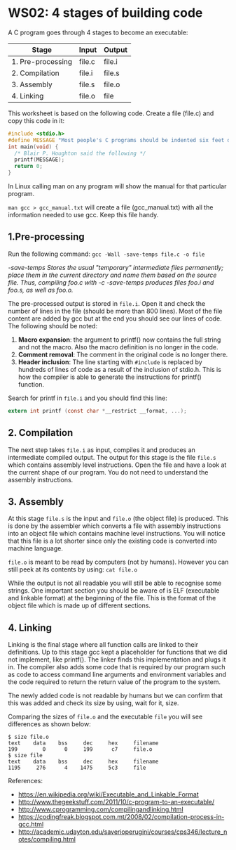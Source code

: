 # WS02: 4 stages of building code

A C program goes through 4 stages to become an executable:

| Stage | Input | Output |
|----------|-------------|------|
| 1. Pre-processing | file.c | file.i |
| 2. Compilation | file.i | file.s |
| 3. Assembly | file.s | file.o |
| 4. Linking | file.o | file |
    
This worksheet is based on the following code. Create a file (file.c) and copy this code in it:
```c
#include <stdio.h> 
#define MESSAGE "Most people's C programs should be indented six feet downward and covered with dirt."
int main(void) { 
  /* Blair P. Houghton said the following */ 
  printf(MESSAGE); 
  return 0; 
}
```

In Linux calling man on any program will show the manual for that particular program.

```man gcc > gcc_manual.txt``` will create a file (gcc_manual.txt) with all the information needed to use gcc. Keep this file handy.

## 1.Pre-processing
Run the following command: ```gcc -Wall -save-temps file.c -o file```

*-save-temps Stores the usual "temporary" intermediate files permanently; place them in the current directory and name them based on the source file. Thus, compiling foo.c with -c -save-temps produces files foo.i and foo.s, as well as foo.o.*

The pre-processed output is stored in ```file.i```. Open it and check the number of lines in the file (should be more than 800 lines). Most of the file content are added by gcc but at the end you should see our lines of code. The following should be noted:

1. **Macro expansion**: the argument to printf() now contains the full string and not the macro. Also the macro definition is no longer in the code.
2. **Comment removal**: The comment in the original code is no longer there.
3. **Header inclusion**: The line starting with ```#include``` is replaced by hundreds of lines of code as a result of the inclusion of stdio.h. This is how the compiler is able to generate the instructions for printf() function.

Search for printf in ```file.i``` and you should find this line:  
```c
extern int printf (const char *__restrict __format, ...);
```

## 2. Compilation
The next step takes ```file.i``` as input, compiles it and produces an intermediate compiled output. The output for this stage is the file ```file.s``` which contains assembly level instructions. Open the file and have a look at the current shape of our program. You do not need to understand the assembly instructions.

## 3. Assembly
At this stage ```file.s``` is the input and ```file.o``` (the object file) is produced. This is done by the assembler which converts a file with assembly instructions into an object file which contains machine level instructions. You will notice that this file is a lot shorter since only the existing code is converted into machine language. 

```file.o``` is meant to be read by computers (not by humans). However you can still peek at its contents by using: 
```cat file.o```

While the output is not all readable you will still be able to recognise some strings. One important section you should be aware of is ELF (executable and linkable format) at the beginning of the file. This is the format of the object file which is made up of different sections.

## 4. Linking
Linking is the final stage where all function calls are linked to their definitions. Up to this stage gcc kept a placeholder for functions that we did not implement, like printf(). The linker finds this implementation and plugs it in. The compiler also adds some code that is required by our program such as code to access command line arguments and environment variables and the code required to return the return value of the program to the system.

The newly added code is not readable by humans but we can confirm that this was added and check its size by using, wait for it, size.

Comparing the sizes of ```file.o``` and the executable ```file``` you will see differences as shown below:
```
$ size file.o
text    data    bss     dec     hex     filename
199        0      0     199      c7     file.o
$ size file
text    data    bss     dec     hex     filename
1195     276      4    1475     5c3     file
```

References:
* https://en.wikipedia.org/wiki/Executable_and_Linkable_Format
* http://www.thegeekstuff.com/2011/10/c-program-to-an-executable/
* http://www.cprogramming.com/compilingandlinking.html
* https://codingfreak.blogspot.com.mt/2008/02/compilation-process-in-gcc.html
* http://academic.udayton.edu/saverioperugini/courses/cps346/lecture_notes/compiling.html
